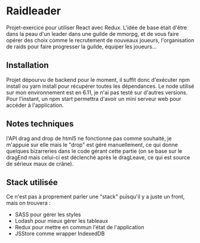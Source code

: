 # Raidleader

Projet-exercice pour utiliser React avec Redux.
L'idée de base était d'être dans la peau d'un leader dans une guilde de mmorpg, et de vous faire opérer des choix comme le recrutement de nouveaux joueurs, l'organisation de raids pour faire progresser la guilde, équiper les joueurs...


## Installation
Projet dépourvu de backend pour le moment, il suffit donc d'exécuter npm install
ou yarn install pour récupérer toutes les dépendances. Le node utilisé sur mon environnement est en 6.11, je n'ai pas testé sur d'autres versions.
Pour l'instant, un npm start permettra d'avoir un mini serveur web pour accéder
à l'application.

## Notes techniques
l'API drag and drop de html5 ne fonctionne pas comme souhaité, je m'appuie sur elle mais le "drop" est géré manuellement, ce qui donne quelques bizarreries dans le code gérant cette partie (on se base sur le dragEnd mais celui-ci est déclenché après le dragLeave, ce qui est source de sérieux maux de crâne).

## Stack utilisée
Ce n'est pas à proprement parler une "stack" puisqu'il y a juste un front, mais on trouvera :
- SASS pour gérer les styles
- Lodash pour mieux gérer les tableaux
- Redux pour mettre en commun l'état de l'application
- JSStore comme wrapper IndexedDB

